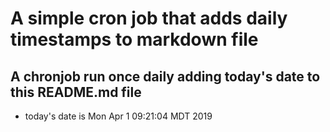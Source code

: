 A simple cron job that adds daily timestamps to markdown file
============================================================
## A chronjob run once daily adding today's date to this README.md file
* today's date is Mon Apr  1 09:21:04 MDT 2019
